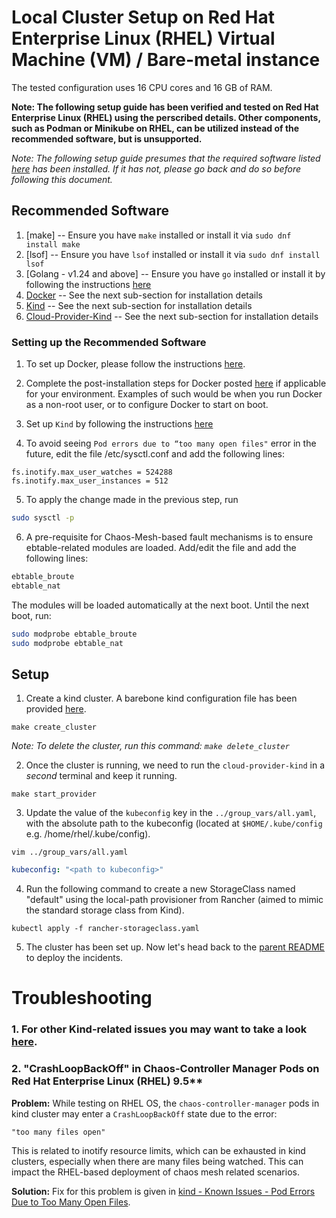 # Local Cluster Setup on Red Hat Enterprise Linux (RHEL) Virtual Machine (VM) / Bare-metal instance

The tested configuration uses 16 CPU cores and 16 GB of RAM.

__Note: The following setup guide has been verified and tested on Red Hat Enterprise Linux (RHEL) using the perscribed details. Other components, such as Podman or Minikube on RHEL, can be utilized instead of the recommended software, but is unsupported.__

_Note: The following setup guide presumes that the required software listed [here](./README.md#required-software) has been installed. If it has not, please go back and do so before following this document._

## Recommended Software

1. [make] -- Ensure you have `make` installed or install it via `sudo dnf install make`
2. [lsof] -- Ensure you have `lsof` installed or install it via `sudo dnf install lsof`
3. [Golang - v1.24 and above] -- Ensure you have `go` installed or install it by following the instructions [here](https://go.dev/doc/install)
4. [Docker](https://www.docker.com/) -- See the next sub-section for installation details
5. [Kind](https://kind.sigs.k8s.io/) -- See the next sub-section for installation details
6. [Cloud-Provider-Kind](https://github.com/kubernetes-sigs/cloud-provider-kind) -- See the next sub-section for installation details

### Setting up the Recommended Software
1. To set up Docker, please follow the instructions [here](https://docs.docker.com/engine/install/rhel/).

2. Complete the post-installation steps for Docker posted [here](https://docs.docker.com/engine/install/linux-postinstall/) if applicable for your environment. Examples of such would be when you run Docker as a non-root user, or to configure Docker to start on boot.

3. Set up `Kind` by following the instructions [here](https://kind.sigs.k8s.io/docs/user/quick-start/#installing-from-release-binaries)

4. To avoid seeing `Pod errors due to “too many open files"` error in the future, edit the file /etc/sysctl.conf and add the following lines:
```
fs.inotify.max_user_watches = 524288
fs.inotify.max_user_instances = 512
```

5. To apply the change made in the previous step, run
```bash
sudo sysctl -p
```

6. A pre-requisite for Chaos-Mesh-based fault mechanisms is to ensure ebtable-related modules are loaded. Add/edit the file and add the following lines:
```bash
ebtable_broute
ebtable_nat
```
The modules will be loaded automatically at the next boot. Until the next boot, run:
```bash
sudo modprobe ebtable_broute
sudo modprobe ebtable_nat
```

## Setup

1. Create a kind cluster. A barebone kind configuration file has been provided [here](./kind-config.yaml).
```shell
make create_cluster
```
_Note: To delete the cluster, run this command: `make delete_cluster`_

2. Once the cluster is running, we need to run the `cloud-provider-kind` in a *second* terminal and keep it running.
```shell
make start_provider
```

3. Update the value of the `kubeconfig` key in the `../group_vars/all.yaml`, with the absolute path to the kubeconfig (located at `$HOME/.kube/config` e.g. /home/rhel/.kube/config).
```shell
vim ../group_vars/all.yaml
```

```yaml
kubeconfig: "<path to kubeconfig>"
```

4. Run the following command to create a new StorageClass named "default" using the local-path provisioner from Rancher (aimed to mimic the standard storage class from Kind).
```shell
kubectl apply -f rancher-storageclass.yaml
```

5. The cluster has been set up. Now let's head back to the [parent README](../../README.md) to deploy the incidents.

# Troubleshooting
### 1. For other Kind-related issues you may want to take a look [here](https://kind.sigs.k8s.io/docs/user/known-issues/).

### 2. "CrashLoopBackOff" in Chaos-Controller Manager Pods on Red Hat Enterprise Linux (RHEL) 9.5**

**Problem:**  While testing on RHEL OS, the `chaos-controller-manager` pods in kind cluster may enter a `CrashLoopBackOff` state due to the error:
```
"too many files open"
```

This is related to inotify resource limits, which can be exhausted in kind clusters, especially when there are many files being watched. This can impact the RHEL-based deployment of chaos mesh related scenarios.

**Solution:**
Fix for this problem is given in [kind - Known Issues - Pod Errors Due to Too Many Open Files](https://kind.sigs.k8s.io/docs/user/known-issues/#pod-errors-due-to-too-many-open-files).
